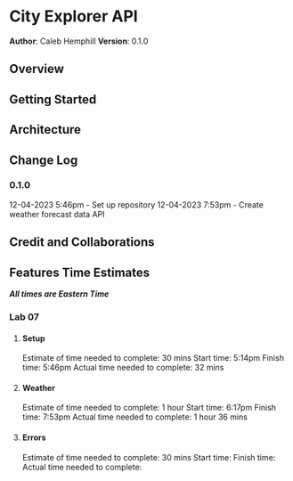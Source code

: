 # City Explorer API

**Author**: Caleb Hemphill
**Version**: 0.1.0

## Overview
<!-- Provide a high level overview of what this application is and why you are building it, beyond the fact that it's an assignment for this class. (i.e. What's your problem domain?) -->

## Getting Started
<!-- What are the steps that a user must take in order to build this app on their own machine and get it running? -->

## Architecture
<!-- Provide a detailed description of the application design. What technologies (languages, libraries, etc) you're using, and any other relevant design information. -->

## Change Log
<!-- Use this area to document the iterative changes made to your application as each feature is successfully implemented. Use time stamps. Here's an example:

01-01-2001 4:59pm - Application now has a fully-functional express server, with a GET route for the location resource. -->

### 0.1.0

12-04-2023 5:46pm - Set up repository
12-04-2023 7:53pm - Create weather forecast data API

## Credit and Collaborations
<!-- Give credit (and a link) to other people or resources that helped you build this application. -->

## Features Time Estimates

***All times are Eastern Time***

### Lab 07

1. #### Setup

    Estimate of time needed to complete: 30 mins
    Start time: 5:14pm
    Finish time: 5:46pm
    Actual time needed to complete: 32 mins

2. #### Weather

    Estimate of time needed to complete: 1 hour
    Start time: 6:17pm
    Finish time: 7:53pm
    Actual time needed to complete:  1 hour 36 mins

3. #### Errors

    Estimate of time needed to complete: 30 mins
    Start time:
    Finish time:
    Actual time needed to complete:
